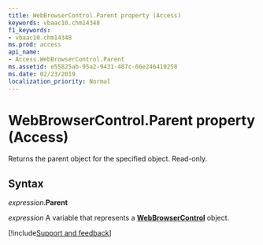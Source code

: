 ```yaml
---
title: WebBrowserControl.Parent property (Access)
keywords: vbaac10.chm14348
f1_keywords:
- vbaac10.chm14348
ms.prod: access
api_name:
- Access.WebBrowserControl.Parent
ms.assetid: e55825ab-95a2-9431-487c-66e246410258
ms.date: 02/23/2019
localization_priority: Normal
---
```



# WebBrowserControl.Parent property (Access)

Returns the parent object for the specified object. Read-only.


## Syntax

_expression_.**Parent**

_expression_ A variable that represents a **[WebBrowserControl](Access.WebBrowserControl.md)** object.




[!include[Support and feedback](~/includes/feedback-boilerplate.md)]

